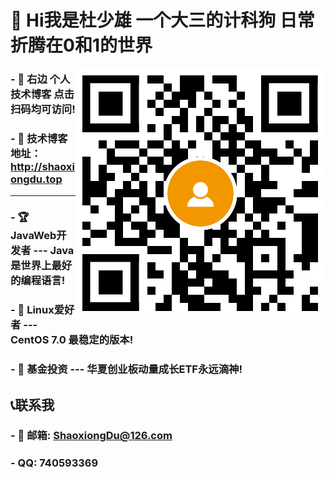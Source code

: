 #  👋  Hi我是杜少雄 一个大三的计科狗  日常折腾在0和1的世界

<a target="_blank" href="http://shaoxiongdu.top"><img align="right" alt="我的技术博客" title="我的技术博客" src="https://github.com/ShaoxiongDu/ShaoxiongDu/blob/main/blogQR.png" /> </a>

### - 💖 右边 个人技术博客 点击扫码均可访问!

### - 💬 技术博客地址：http://shaoxiongdu.top

<hr>

### - 🏆 JavaWeb开发者 --- Java是世界上最好的编程语言! 
### - 🙌 Linux爱好者 --- CentOS 7.0 最稳定的版本! 
### - 🧾 基金投资 --- 华夏创业板动量成长ETF永远滴神!  

## 📞联系我
### - 📧 邮箱: ShaoxiongDu@126.com
### - QQ: 740593369

